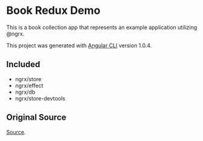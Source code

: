 # Book Redux Demo

This is a book collection app that represents an example application utilizing @ngrx.

This project was generated with [Angular CLI](https://github.com/angular/angular-cli) version 1.0.4.

## Included
* ngrx/store
* ngrx/effect
* ngrx/db
* ngrx/store-devtools

## Original Source

[Source](https://github.com/ngrx/example-app).
